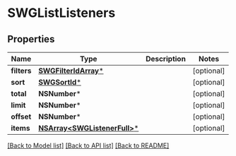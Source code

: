 # SWGListListeners

## Properties
Name | Type | Description | Notes
------------ | ------------- | ------------- | -------------
**filters** | [**SWGFilterIdArray***](SWGFilterIdArray.md) |  | [optional] 
**sort** | [**SWGSortId***](SWGSortId.md) |  | [optional] 
**total** | **NSNumber*** |  | [optional] 
**limit** | **NSNumber*** |  | [optional] 
**offset** | **NSNumber*** |  | [optional] 
**items** | [**NSArray&lt;SWGListenerFull&gt;***](SWGListenerFull.md) |  | [optional] 

[[Back to Model list]](../README.md#documentation-for-models) [[Back to API list]](../README.md#documentation-for-api-endpoints) [[Back to README]](../README.md)


